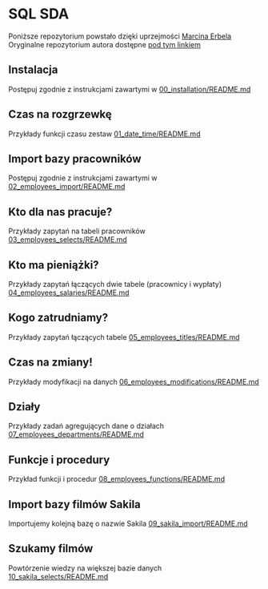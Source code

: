 # SQL SDA

Poniższe repozytorium powstało dzięki uprzejmości [Marcina Erbela](https://github.com/Frendzel)
Oryginalne repozytorium autora dostępne [pod tym linkiem](https://github.com/Frendzel/sda-sql)

## Instalacja

Postępuj zgodnie z instrukcjami zawartymi w [00_installation/README.md](00_installation/README.md)

## Czas na rozgrzewkę

Przykłady funkcji czasu zestaw [01_date_time/README.md](01_date_time/README.md)

## Import bazy pracowników

Postępuj zgodnie z instrukcjami zawartymi w [02_employees_import/README.md](02_employees_import/README.md)


## Kto dla nas pracuje?

Przykłady zapytań na tabeli pracowników [03_employees_selects/README.md](03_employees_selects/README.md)

## Kto ma pieniążki?

Przykłady zapytań łączących dwie tabele (pracownicy i wypłaty) [04_employees_salaries/README.md](04_employees_salaries/README.md)

## Kogo zatrudniamy?

Przykłady zapytań łączących tabele [05_employees_titles/README.md](05_employees_titles/README.md)

## Czas na zmiany!

Przykłady modyfikacji na danych [06_employees_modifications/README.md](06_employees_modifications/README.md)

## Działy

Przykłady zadań agregujących dane o działach [07_employees_departments/README.md](07_employees_departments/README.md)

## Funkcje i procedury

Przykład funkcji i procedur [08_employees_functions/README.md](08_employees_functions/README.md)

## Import bazy filmów Sakila

Importujemy kolejną bazę o nazwie Sakila [09_sakila_import/README.md](09_sakila_import/README.md)

## Szukamy filmów

Powtórzenie wiedzy na większej bazie danych [10_sakila_selects/README.md](10_sakila_selects/README.md)

